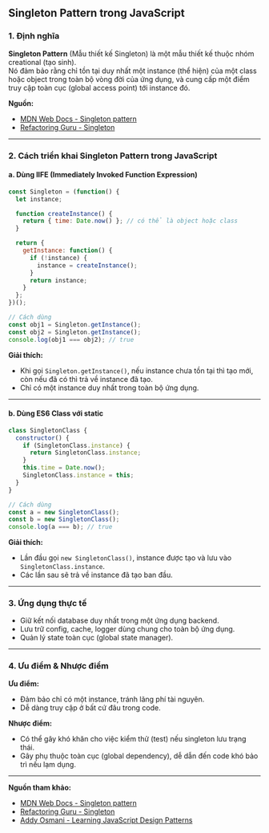 ## Singleton Pattern trong JavaScript

### 1. Định nghĩa

**Singleton Pattern** (Mẫu thiết kế Singleton) là một mẫu thiết kế thuộc nhóm creational (tạo sinh).  
Nó đảm bảo rằng chỉ tồn tại duy nhất một instance (thể hiện) của một class hoặc object trong toàn bộ vòng đời của ứng dụng, và cung cấp một điểm truy cập toàn cục (global access point) tới instance đó.

**Nguồn:**  
- [MDN Web Docs - Singleton pattern](https://developer.mozilla.org/en-US/docs/Web/JavaScript/Reference/Global_Objects/Object#singleton_pattern)
- [Refactoring Guru - Singleton](https://refactoring.guru/design-patterns/singleton/javascript/example)

---

### 2. Cách triển khai Singleton Pattern trong JavaScript

#### a. Dùng IIFE (Immediately Invoked Function Expression)

```javascript
const Singleton = (function() {
  let instance;

  function createInstance() {
    return { time: Date.now() }; // có thể là object hoặc class
  }

  return {
    getInstance: function() {
      if (!instance) {
        instance = createInstance();
      }
      return instance;
    }
  };
})();

// Cách dùng
const obj1 = Singleton.getInstance();
const obj2 = Singleton.getInstance();
console.log(obj1 === obj2); // true
```
**Giải thích:**  
- Khi gọi `Singleton.getInstance()`, nếu instance chưa tồn tại thì tạo mới, còn nếu đã có thì trả về instance đã tạo.
- Chỉ có một instance duy nhất trong toàn bộ ứng dụng.

---

#### b. Dùng ES6 Class với static

```javascript
class SingletonClass {
  constructor() {
    if (SingletonClass.instance) {
      return SingletonClass.instance;
    }
    this.time = Date.now();
    SingletonClass.instance = this;
  }
}

// Cách dùng
const a = new SingletonClass();
const b = new SingletonClass();
console.log(a === b); // true
```
**Giải thích:**  
- Lần đầu gọi `new SingletonClass()`, instance được tạo và lưu vào `SingletonClass.instance`.
- Các lần sau sẽ trả về instance đã tạo ban đầu.

---

### 3. Ứng dụng thực tế

- Giữ kết nối database duy nhất trong một ứng dụng backend.
- Lưu trữ config, cache, logger dùng chung cho toàn bộ ứng dụng.
- Quản lý state toàn cục (global state manager).

---

### 4. Ưu điểm & Nhược điểm

**Ưu điểm:**
- Đảm bảo chỉ có một instance, tránh lãng phí tài nguyên.
- Dễ dàng truy cập ở bất cứ đâu trong code.

**Nhược điểm:**
- Có thể gây khó khăn cho việc kiểm thử (test) nếu singleton lưu trạng thái.
- Gây phụ thuộc toàn cục (global dependency), dễ dẫn đến code khó bảo trì nếu lạm dụng.

---

**Nguồn tham khảo:**  
- [MDN Web Docs - Singleton pattern](https://developer.mozilla.org/en-US/docs/Web/JavaScript/Reference/Global_Objects/Object#singleton_pattern)
- [Refactoring Guru - Singleton](https://refactoring.guru/design-patterns/singleton/javascript/example)
- [Addy Osmani - Learning JavaScript Design Patterns](https://addyosmani.com/resources/essentialjsdesignpatterns/book/#singletonpatternjavascript)
